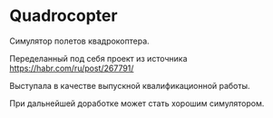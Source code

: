 # Quadrocopter
Симулятор полетов квадрокоптера.

Переделанный под себя проект из источника https://habr.com/ru/post/267791/

Выступала в качестве выпускной квалификационной работы.

При дальнейшей доработке может стать хорошим симулятором.
